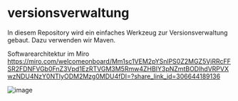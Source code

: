 # versionsverwaltung
In diesem Repository wird ein einfaches Werkzeug zur Versionsverwaltung gebaut.
Dazu verwenden wir Maven.

Softwarearchitektur im Miro
https://miro.com/welcomeonboard/Mm1sc1VEM2pYSnlPS0Z2MGZ5VjRRcFFSR2FDNFVGb0FnZ3Vpd1EzRTVGM3M5Rmw4ZHBIY3pNZmtBODlhdVRPVXwzNDU4NzY0NTIyODM2Mzg0MDU4fDI=?share_link_id=306644189136

![image](https://user-images.githubusercontent.com/83819816/211026714-b1a4b8c0-4c0a-4dde-9c76-680a94e0b9e7.png)
